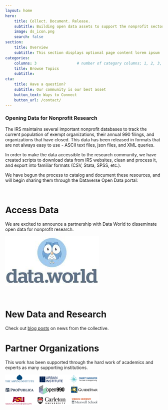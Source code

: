 ```yaml
---
layout: home
hero:
    title: Collect. Document. Release. 
    subtitle: Building open data assets to support the nonprofit sector.
    image: ds_icon.png
    search: false
section:
    title: Overview
    subtitle: This section displays optional page content lorem ipsum
categories:
    columns: 3                  # number of category columns; 1, 2, 3, 4
    title: Browse Topics
    subtitle:  
cta:
    title: Have a question?
    subtitle: Our community is our best asset
    button_text: Ways to Connect   
    button_url: /contact/ 
---
```



### Opening Data for Nonprofit Research

The IRS maintains several important nonprofit databases to track the current population of exempt organizations, their annual 990 filings, and organizations that have closed. This data has been released in formats that are not always easy to use - ASCII text files, json files, and XML queries. 

In order to make the data accessible to the research community, we have created scripts to download data from IRS websites, clean and process it, and export into familiar formats (CSV, Stata, SPSS, etc.).

We have begun the process to catalog and document these resources, and will begin sharing them through the Dataverse Open Data portal:

<br>

# Access Data

We are excited to announce a partnership with Data World to disseminate open data for nonprofit research.

![](./assets/posts/dataworld.jpg)

<br>

# New Data and Research

Check out [blog posts](/news/) on news from the collective.



# Partner Organizations

This work has been supported through the hard work of academics and experts as many supporting institutions.

<img src="/assets/posts/logos.png" width="300"><br>




